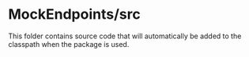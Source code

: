 # MockEndpoints/src

This folder contains source code that will automatically be added to the classpath when
the package is used.

